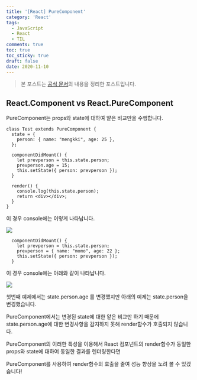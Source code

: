 ```yaml
---
title: '[React] PureComponent'
category: 'React'
tags:
  - JavaScript
  - React
  - TIL
comments: true
toc: true
toc_sticky: true
draft: false
date: 2020-11-10
---
```


[공식 문서]: https://ko.reactjs.org/docs/react-api.html#reactpurecomponent

> 본 포스트는 [공식 문서]의 내용을 정리한 포스트입니다.

## React.Component vs React.PureComponent

PureComponent는 props와 state에 대하여 얕은 비교만을 수행합니다.

```react
class Test extends PureComponent {
  state = {
    person: { name: "mengkki", age: 25 },
  };

  componentDidMount() {
    let prevperson = this.state.person;
    prevperson.age = 15;
    this.setState({ person: prevperson });
  }

  render() {
    console.log(this.state.person);
    return <div></div>;
  }
}
```

이 경우 console에는 이렇게 나타납니다.

![](https://i.ibb.co/f4wR7wh/2020-11-10-7-00-54.png)

```react
  componentDidMount() {
    let prevperson = this.state.person;
    prevperson = { name: "momo", age: 22 };
    this.setState({ person: prevperson });
  }
```

이 경우 console에는 아래와 같이 나타납니다.

![](https://i.ibb.co/3W9L6GZ/2020-11-10-7-01-03.png)

첫번째 예제에서는 state.person.age 를 변경했지만 아래의 예제는 state.person을 변경했습니다.

PureComponent에서는 변경된 state에 대한 얕은 비교만 하기 때문에 state.person.age에 대한 변경사항을 감지하지 못해 render함수가 호출되지 않습니다.

PureComponent의 이러한 특성을 이용해서 React 컴포넌트의 render함수가 동일한 props와 state에 대하여 동일한 결과를 렌더링한다면

PureComponent를 사용하여 render함수의 호출을 줄여 성능 향상을 노려 볼 수 있겠습니다!

